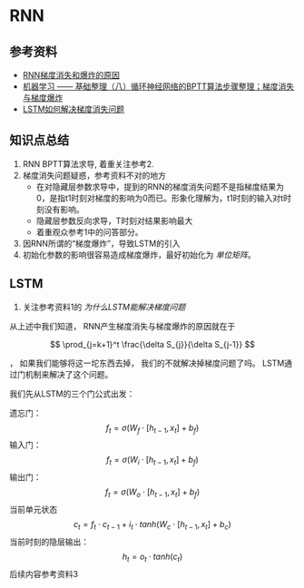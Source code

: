 # RNN

## 参考资料

- [RNN梯度消失和爆炸的原因](https://zhuanlan.zhihu.com/p/28687529)
- [机器学习 —— 基础整理（八）循环神经网络的BPTT算法步骤整理；梯度消失与梯度爆炸](https://www.cnblogs.com/Determined22/p/6562555.html)
- [LSTM如何解决梯度消失问题](https://zhuanlan.zhihu.com/p/28749444)

## 知识点总结

1. RNN BPTT算法求导, 着重关注参考2.
2. 梯度消失问题疑惑，参考资料不对的地方
   - 在对隐藏层参数求导中，提到的RNN的梯度消失问题不是指梯度结果为0，是指t1时刻对梯度的影响为0而已。形象化理解为，t1时刻的输入对t时刻没有影响。
   - 隐藏层参数反向求导，T时刻对结果影响最大
   - 着重观众参考1中的问答部分。
3. 因RNN所谓的“梯度爆炸”，导致LSTM的引入
4. 初始化参数的影响很容易造成梯度爆炸，最好初始化为 *单位矩阵*。
   
## LSTM
1. 关注参考资料1的 *为什么LSTM能解决梯度问题*

从上述中我们知道， RNN产生梯度消失与梯度爆炸的原因就在于

$$ \prod_{j=k+1}^t \frac{\delta S_{j}}{\delta S_{j-1}} $$ 

， 如果我们能够将这一坨东西去掉， 我们的不就解决掉梯度问题了吗。 LSTM通过门机制来解决了这个问题。

我们先从LSTM的三个门公式出发：

遗忘门：
$$ f_t = \sigma(W_f \cdot [h_{t-1}, x_t] + b_f) $$
输入门： 
$$ f_t = \sigma(W_i \cdot [h_{t-1}, x_t] + b_f) $$
输出门：
$$ f_t = \sigma(W_o \cdot [h_{t-1}, x_t] + b_f) $$
当前单元状态
$$ c_t = f_t \cdot c_{t-1} + i_t \cdot tanh(W_c \cdot [h_{t-1}, x_t] + b_c) $$
当前时刻的隐层输出：
$$ h_t = o_t \cdot tanh(c_t) $$
后续内容参考资料3